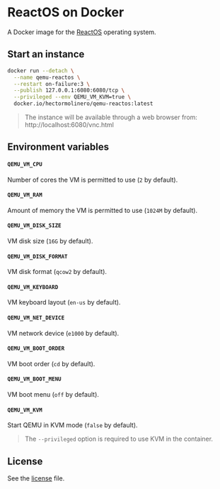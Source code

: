 # ReactOS on Docker

A Docker image for the [ReactOS](https://www.reactos.org) operating system.

## Start an instance
```sh
docker run --detach \
  --name qemu-reactos \
  --restart on-failure:3 \
  --publish 127.0.0.1:6080:6080/tcp \
  --privileged --env QEMU_VM_KVM=true \
  docker.io/hectormolinero/qemu-reactos:latest
```
> The instance will be available through a web browser from: http://localhost:6080/vnc.html

## Environment variables
#### `QEMU_VM_CPU`
Number of cores the VM is permitted to use (`2` by default).

#### `QEMU_VM_RAM`
Amount of memory the VM is permitted to use (`1024M` by default).

#### `QEMU_VM_DISK_SIZE`
VM disk size (`16G` by default).

#### `QEMU_VM_DISK_FORMAT`
VM disk format (`qcow2` by default).

#### `QEMU_VM_KEYBOARD`
VM keyboard layout (`en-us` by default).

#### `QEMU_VM_NET_DEVICE`
VM network device (`e1000` by default).

#### `QEMU_VM_BOOT_ORDER`
VM boot order (`cd` by default).

#### `QEMU_VM_BOOT_MENU`
VM boot menu (`off` by default).

#### `QEMU_VM_KVM`
Start QEMU in KVM mode (`false` by default).
> The `--privileged` option is required to use KVM in the container.

## License
See the [license](LICENSE.md) file.
